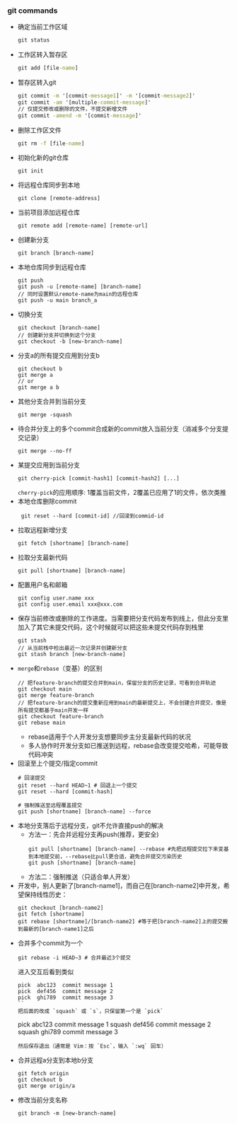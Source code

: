 ### git commands
- 确定当前工作区域
  ```cmd
  git status 
  ```
- 工作区转入暂存区
  ```cmd
  git add [file-name]
  ```
- 暂存区转入git
  ```cmd
  git commit -m '[commit-message1]' -m '[commit-message2]'
  git commit -am '[multiple-commit-message]'
  // 仅提交修改或删除的文件，不提交新增文件
  git commit -amend -m '[commit-message]'
  ```
- 删除工作区文件
  ```cmd
  git rm -f [file-name]
   ```
- 初始化新的git仓库
  ```
  git init
  ```
- 将远程仓库同步到本地
  ```
  git clone [remote-address]
  ```
- 当前项目添加远程仓库
  ```
  git remote add [remote-name] [remote-url]
  ```
- 创建新分支
  ```
  git branch [branch-name]
  ```
- 本地仓库同步到远程仓库
  ```
  git push 
  git push -u [remote-name] [branch-name]
  // 同时设置默认remote-name为main的远程仓库
  git push -u main branch_a
  ```
- 切换分支
  ```
  git checkout [branch-name]
  // 创建新分支并切换到这个分支
  git checkout -b [new-branch-name]
  ```
- 分支a的所有提交应用到分支b
  ```
  git checkout b
  git merge a
  // or
  git merge a b
  ```
- 其他分支合并到当前分支
  ```
  git merge -squash
  ```
- 待合并分支上的多个commit合成新的commit放入当前分支（消减多个分支提交记录）
  ```
  git merge --no-ff
  ```
- 某提交应用到当前分支
  ``` 
  git cherry-pick [commit-hash1] [commit-hash2] [...]
  ```
  `cherry-pick`的应用顺序: 1覆盖当前文件，2覆盖已应用了1的文件，依次类推 
- 本地仓库删除commit
  ```
   git reset --hard [commit-id] //回滚到commid-id
  ```
- 拉取远程新增分支
  ```
  git fetch [shortname] [branch-name]
  ```
- 拉取分支最新代码
  ```
  git pull [shortname] [branch-name]
  ```
- 配置用户名和邮箱
  ```
  git config user.name xxx
  git config user.email xxx@xxx.com
  ```
- 保存当前修改或删除的工作进度。当需要把分支代码发布到线上，但此分支里加入了其它未提交代码，这个时候就可以把这些未提交代码存到栈里
  ```
  git stash
  // 从当前栈中检出最近一次记录并创建新分支
  git stash branch [new-branch-name]
  ```
- ``merge``和``rebase``（变基）的区别
  ```
  // 把feature-branch的提交合并到main，保留分支的历史记录，可看到合并轨迹
  git checkout main
  git merge feature-branch
  // 把feature-branch的提交重新应用到main的最新提交上，不会创建合并提交，像是所有提交都基于main开发一样
  git checkout feature-branch
  git rebase main
  ```
  - rebase适用于个人开发分支想要同步主分支最新代码的状况
  - 多人协作时开发分支如已推送到远程，rebase会改变提交哈希，可能导致代码冲突
- 回滚至上个提交/指定commit
  ```
  # 回滚提交
  git reset --hard HEAD~1 # 回退上一个提交
  git reset --hard [commit-hash]
  
  # 强制推送至远程覆盖提交
  git push [shortname] [branch-name] --force
  ```
- 本地分支落后于远程分支，git不允许直接push的解决
  - 方法一：先合并远程分支再push(推荐，更安全)
    ```
    git pull [shortname] [branch-name] --rebase #先把远程提交拉下来变基到本地提交前，--rebase比pull更合适，避免合并提交污染历史
    git push [shortname] [branch-name]
    ```
  - 方法二：强制推送（只适合单人开发）
- 开发中，别人更新了[branch-name1]，而自己在[branch-name2]中开发，希望保持线性历史：
  ```
  git checkout [branch-name2]
  git fetch [shortname]
  git rebase [shortname]/[branch-name2] #等于把[branch-name2]上的提交搬到最新的[branch-name1]之后
  ```
- 合并多个commit为一个
  ```
  git rebase -i HEAD~3 # 合并最近3个提交
  ```
  进入交互后看到类似
  ```
  pick  abc123  commit message 1
  pick  def456  commit message 2
  pick  ghi789  commit message 3
  ``
  把后面的改成 `squash` 或 `s`，只保留第一个是 `pick`
  ```
  pick   abc123  commit message 1
  squash def456  commit message 2
  squash ghi789  commit message 3
  ```
  然后保存退出（通常是 Vim：按 `Esc`，输入 `:wq` 回车）
- 合并远程a分支到本地b分支
  ```
  git fetch origin
  git checkout b
  git merge origin/a
  ```
- 修改当前分支名称
  ```
  git branch -m [new-branch-name]
  ```
